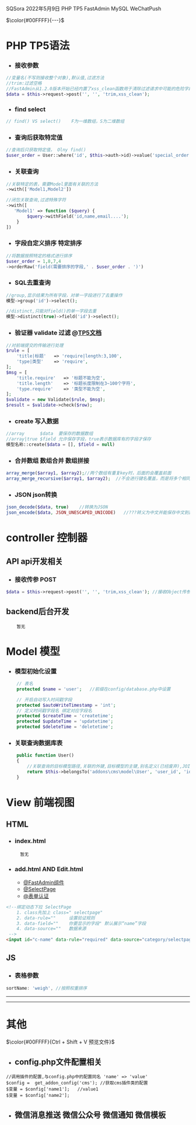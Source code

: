 SQSora 2022年5月9日 PHP TP5 FastAdmin MySQL WeChatPush  



 $\color{#00FFFF}{---}$ 
# **PHP** **TP5语法**  
* ### 接收参数
```php
//变量名(不写则接收整个对象),默认值,过滤方法 
//trim:过滤空格
//FastAdmin从1.2.0版本开始已经内置了xss_clean函数用于清除过滤请求中可能的危险字段
$data = $this->request->post('', '', 'trim,xss_clean');
```
 
* ### find select
```php
// find() VS select()    F为一维数组，S为二维数组
```

* ### 查询后获取特定值
```php
//查询后只获取特定值， Olny find()
$user_order = User::where('id', $this->auth->id)->value('special_order');
```

* ### 关联查询
```php
//关联特定的表，需要Model里面有关联的方法
->with(['Model1,Model2'])

//闭包关联查询,过滤特殊字符
->with([
   'Model1' => function ($query) {
        $query->withField('id,name,email....');
    }
])
```

* ### 字段自定义排序 特定排序
```php
//将数据按照特定的格式进行排序 
$user_order = 1,8,7,4
->orderRaw('field(需要排序的字段,' . $user_order . ')')
```

* ### SQL去重查询
```php
//group,显示结果为所有字段，对单一字段进行了去重操作
模型->group('id')->select();

//distinct,只能对field()的单一字段去重
模型->distinct(true)->field('id')->select();
```

* ### 验证器  validate 过滤  @[TP5文档](https://static.kancloud.cn/manual/thinkphp5/129352.html)
```php
//对前端提交的传输进行处理 
$rule = [
    'title|标题'   => 'require|length:3,100',
    'type|类型'    => 'require',
];
$msg = [
    'title.require'   => '标题不能为空',
    'title.length'    => '标题长度限制在3~100个字符',
    'type.require'    => '类型不能为空',
];
$validate = new Validate($rule, $msg);
$result = $validate->check($row);
```

* ### create  写入数据
```php
//array      $data  要保存的数据数组
//array|true $field 允许保存字段，true表示数据库有的字段才保存
模型名称::create($data = [], $field = null)
```

* ### 合并数组 数组合并 数组拼接
```php
array_merge($array1, $array2);//两个数组有重复key时，后面的会覆盖前面
array_merge_recursive($array1, $array2);  //不会进行键名覆盖，而是将多个相同键名的值递归组成一个数组。
```
 
* ### JSON json转换
```php
json_decode($data, true)    //转换为JSON
json_encode($data, JSON_UNESCAPED_UNICODE)   //???转义为中文并能保存中文到数据库???
```

# **controller 控制器**

## **API api开发相关**

* ### 接收传参 POST
```php
$data = $this->request->post('', '', 'trim,xss_clean'); //接收Object传参,默认值,过滤参数
```

## **backend后台开发**
        暂无

# **Model 模型**

* ### 模型初始化设置
```php
    // 表名
    protected $name = 'user';   //前缀在config/database.php中设置

    // 开启自动写入时间戳字段
    protected $autoWriteTimestamp = 'int';
    // 定义时间戳字段名 绑定对应字段名
    protected $createTime = 'createtime';
    protected $updateTime = 'updatetime';
    protected $deleteTime = 'deletetime';

```
 
* ### __关联查询数据库表__
```php
    public function User()
    {
        //关联查询的目标模型路径,关联的外键,目标模型的主键,别名定义(已经废弃),JOIN类型 -> 预载入方式
        return $this->belongsTo('addons\cms\model\User', 'user_id', 'id')->setEagerlyType(0);
    }
```

# **View 前端视图**

## **HTML**

* ### **index.html**
        暂无
* ### **add.html AND Edit.html**
    + [@FastAdmin组件](https://doc.fastadmin.net/doc/component.html)
    + [@SelectPage](https://doc.fastadmin.net/doc/178.html)
    + [@表单认证](https://doc.fastadmin.net/doc/179.html)
```html
<!--绑定动态下拉 SelectPage
    1. class先加上 class=" selectpage"
    2. data-rule=""     设置验证规则
    3. data-field=""    你要显示的字段" 默认展示“name”字段
    4. data-source=""   数据来源
 -->
<input id="c-name" data-rule="required" data-source="category/selectpage" class="form-control selectpage" name="row[name]" type="text" value="{$row.user_id|htmlentities}">
```


## **JS**
* ### 表格参数
```js
sortName: 'weigh', //按照权重排序
```


******
******


# **其他**

$\color{#00FFFF}{Ctrl + Shift + V 预览文件}$

* ## config.php文件配置相关
```
//调用插件的配置,与config.php中的配置同名 'name' => 'value'
$config =  get_addon_config('cms'); //获取cms插件类的配置
$变量 = $config['name1'];   //value1
$变量 = $config['name2'];
```

* ## __微信消息推送 微信公众号 微信通知 微信模板__
